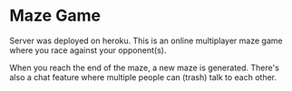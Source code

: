 # Maze Game

Server was deployed on heroku.
This is an online multiplayer maze game where you race against your opponent(s).

When you reach the end of the maze, a new maze is generated.
There's also a chat feature where multiple people can (trash) talk to each other.
